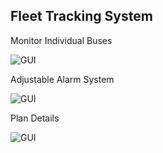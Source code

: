 ## Fleet Tracking System

Monitor Individual Buses

![GUI](https://octodex.github.com/images/yaktocat.png)

Adjustable Alarm System

![GUI](https://octodex.github.com/images/yaktocat.png)

Plan Details

![GUI](https://octodex.github.com/images/yaktocat.png)